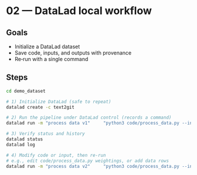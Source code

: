 # 02 — DataLad local workflow

## Goals
- Initialize a DataLad dataset
- Save code, inputs, and outputs with provenance
- Re‑run with a single command

## Steps

```bash
cd demo_dataset

# 1) Initialize DataLad (safe to repeat)
datalad create -c text2git

# 2) Run the pipeline under DataLad control (records a command)
datalad run -m "process data v1"     "python3 code/process_data.py --input data/input.csv --out outputs/processed.csv"

# 3) Verify status and history
datalad status
datalad log

# 4) Modify code or input, then re‑run
# e.g., edit code/process_data.py weightings, or add data rows
datalad run -m "process data v2"     "python3 code/process_data.py --input data/input.csv --out outputs/processed.csv"
```
